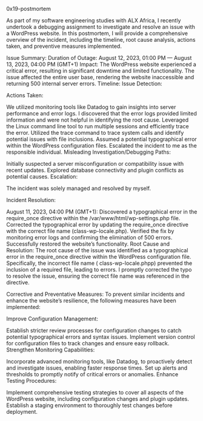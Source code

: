0x19-postmortem

As part of my software engineering studies with ALX Africa, I recently undertook a debugging assignment to investigate and resolve an issue with a WordPress website. In this postmortem, I will provide a comprehensive overview of the incident, including the timeline, root cause analysis, actions taken, and preventive measures implemented.

Issue Summary:
Duration of Outage: August 12, 2023, 01:00 PM — August 13, 2023, 04:00 PM (GMT+1)
Impact: The WordPress website experienced a critical error, resulting in significant downtime and limited functionality. The issue affected the entire user base, rendering the website inaccessible and returning 500 internal server errors.
Timeline:
Issue Detection:

Actions Taken:

We utilized monitoring tools like Datadog to gain insights into server performance and error logs.
I discovered that the error logs provided limited information and were not helpful in identifying the root cause.
Leveraged the Linux command line tool to run multiple sessions and efficiently trace the error.
Utilized the trace command to trace system calls and identify potential issues with file inclusions.
Assumed a potential typographical error within the WordPress configuration files.
Escalated the incident to me as the responsible individual.
Misleading Investigation/Debugging Paths:

Initially suspected a server misconfiguration or compatibility issue with recent updates.
Explored database connectivity and plugin conflicts as potential causes.
Escalation:

The incident was solely managed and resolved by myself.

Incident Resolution:

August 11, 2023, 04:00 PM (GMT+1): Discovered a typographical error in the require_once directive within the /var/www/html/wp-settings.php file.
Corrected the typographical error by updating the require_once directive with the correct file name (class-wp-locale.php).
Verified the fix by monitoring error logs and confirming the elimination of 500 errors.
Successfully restored the website’s functionality.
Root Cause and Resolution:
The root cause of the issue was identified as a typographical error in the require_once directive within the WordPress configuration file. Specifically, the incorrect file name ( class-wp-locale.phpp) prevented the inclusion of a required file, leading to errors. I promptly corrected the typo to resolve the issue, ensuring the correct file name was referenced in the directive.

Corrective and Preventative Measures:
To prevent similar incidents and enhance the website’s resilience, the following measures have been implemented:

Improve Configuration Management:

Establish stricter review processes for configuration changes to catch potential typographical errors and syntax issues.
Implement version control for configuration files to track changes and ensure easy rollback.
Strengthen Monitoring Capabilities:

Incorporate advanced monitoring tools, like Datadog, to proactively detect and investigate issues, enabling faster response times.
Set up alerts and thresholds to promptly notify of critical errors or anomalies.
Enhance Testing Procedures:

Implement comprehensive testing strategies to cover all aspects of the WordPress website, including configuration changes and plugin updates.
Establish a staging environment to thoroughly test changes before deployment.
